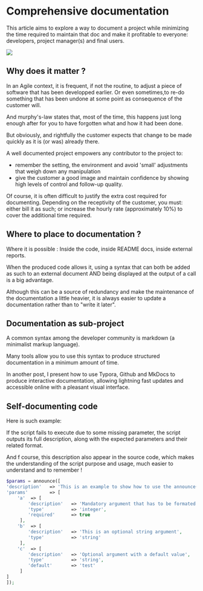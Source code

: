# Comprehensive documentation


This article aims to explore a way to document a project while minimizing the time required to maintain that doc and make it profitable to everyone: developers, project manager(s) and final users.

![](http://i.imgur.com/liKCzcol.jpg)

## Why does it matter ?

In an Agile context, it is frequent, if not the routine, to adjust a piece of software that has been developped earlier. Or even sometimes,to re-do something that has been undone at some point as consequence of the customer will.

And murphy's-law states that, most of the time, this happens just long enough after for you to have forgotten what and how it had been done.

But obviously, and rightfully the customer expects that change to be made quickly as it is (or was) already there.

A well documented project empowers any contributor to the project to:
* remember the setting, the environment and avoid 'small' adjustments that weigh down any manipulation
* give the customer a good image and maintain confidence by showing high levels of control and follow-up quality.

Of course, it is often difficult to justify the extra cost required for documenting. Depending on the receptivity of the customer, you must: either bill it as such; or increase the hourly rate (approximately 10%) to cover the additional time required.



## Where to place to documentation ?

Where it is possible : Inside the code, inside README docs, inside external reports.

When the produced code allows it, using a syntax that can both be added as such to an external document AND being displayed at the output of a call is a big advantage.

Although this can be a source of redundancy and make the maintenance of the documentation a little heavier, it is always easier to update a documentation rather than to "write it later".


## Documentation as sub-project

A common syntax among the developer community is markdown (a minimalist markup language). 

Many tools allow you to use this syntax to produce structured documentation in a minimum amount of time. 

In another post, I present how to use Typora, Github and MkDocs to produce interactive documentation, allowing lightning fast updates and accessible online with a pleasant visual interface.

## Self-documenting code


Here is such example:


If the script fails to execute due to some missing parameter, the script outputs its full description, along with the expected parameters and their related format.

And f course, this description also appear in the source code, which makes the understanding of the script purpose and usage, much easier to understand and to remember !



```php
$params = announce([
'description'   => 'This is an example to show how to use the announce() method',
'params'        => [
    'a'  => [
        'description'   => 'Mandatory argument that has to be formated as an integer',
        'type'          => 'integer',
        'required'      => true
     ],
    'b'  => [
        'description'   => 'This is an optional string argument',
        'type'          => 'string'
     ],
    'c'  => [
        'description'   => 'Optional argument with a default value',
        'type'          => 'string',
        'default'       => 'test'
     ]     
]
]);
```

